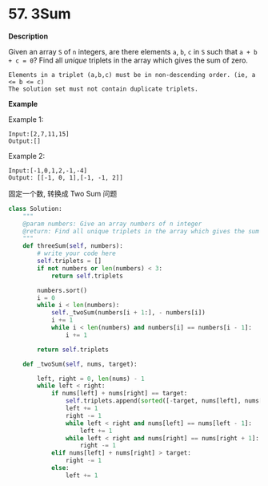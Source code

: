 # 57. 3Sum

**Description**

Given an array `S` of `n` integers, are there elements `a`, `b`, `c` in `S` such that `a + b + c = 0`? Find all *unique* triplets in the array which gives the sum of zero.

```
Elements in a triplet (a,b,c) must be in non-descending order. (ie, a <= b <= c)
The solution set must not contain duplicate triplets.
```

**Example**

Example 1:

```
Input:[2,7,11,15]
Output:[]
```

Example 2:

```
Input:[-1,0,1,2,-1,-4]
Output:	[[-1, 0, 1],[-1, -1, 2]]
```

固定一个数, 转换成 Two Sum 问题

```python
class Solution:
    """
    @param numbers: Give an array numbers of n integer
    @return: Find all unique triplets in the array which gives the sum of zero.
    """
    def threeSum(self, numbers):
        # write your code here
        self.triplets = []
        if not numbers or len(numbers) < 3:
            return self.triplets

        numbers.sort()
        i = 0
        while i < len(numbers):
            self._twoSum(numbers[i + 1:], - numbers[i])
            i += 1
            while i < len(numbers) and numbers[i] == numbers[i - 1]:
                i += 1

        return self.triplets

    def _twoSum(self, nums, target):

        left, right = 0, len(nums) - 1
        while left < right:
            if nums[left] + nums[right] == target:
                self.triplets.append(sorted([-target, nums[left], nums[right]]))
                left += 1
                right -= 1
                while left < right and nums[left] == nums[left - 1]:
                    left += 1
                while left < right and nums[right] == nums[right + 1]:
                    right -= 1
            elif nums[left] + nums[right] > target:
                right -= 1
            else:
                left += 1
```
